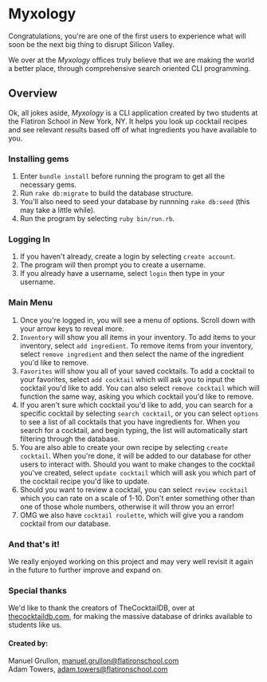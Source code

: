 # Myxology

Congratulations, you're are one of the first users to experience what will soon be the next big thing to disrupt Silicon Valley.

We over at the <i>Myxology</i> offices truly believe that we are making the world a better place, through comprehensive search oriented CLI programming.

## Overview

Ok, all jokes aside, <i>Myxology</i> is a CLI application created by two students at the Flatiron School in New York, NY. It helps you look up cocktail recipes and see relevant results based off of what ingredients you have available to you.

### Installing gems

1. Enter `bundle install` before running the program to get all the necessary gems.
2. Run `rake db:migrate` to build the database structure.
3. You'll also need to seed your database by runnning `rake db:seed` (this may take a little while).
4. Run the program by selecting `ruby bin/run.rb`.

### Logging In

1. If you haven't already, create a login by selecting `create account`.
2. The program will then prompt you to create a username.
3. If you already have a username, select `login` then type in your username.

### Main Menu

1. Once you're logged in, you will see a menu of options. Scroll down with your arrow keys to reveal more.
2. `Inventory` will show you all items in your inventory. To add items to your inventory, select `add ingredient`. To remove items from your inventory, select `remove ingredient` and then select the name of the ingredient you'd like to remove.
3. `Favorites` will show you all of your saved cocktails. To add a cocktail to your favorites, select `add cocktail` which will ask you to input the cocktail you'd like to add. You can also select `remove cocktail` which will function the same way, asking you which cocktail you'd like to remove.
4. If you aren't sure which cocktail you'd like to add, you can search for a specific cocktail by selecting `search cocktail`, or you can select `options` to see a list of all cocktails that you have ingredients for. When you search for a cocktail, and begin typing, the list will automatically start filtering through the database.
5. You are also able to create your own recipe by selecting `create cocktail`. When you're done, it will be added to our database for other users to interact with. Should you want to make changes to the cocktail you've created, select `update cocktail` which will ask you which part of the cocktail recipe you'd like to update.
6. Should you want to review a cocktail, you can select `review cocktail` which you can rate on a scale of 1-10. Don't enter something other than one of those whole numbers, otherwise it will throw you an error!
7. OMG we also have `cocktail roulette`, which will give you a random cocktail from our database.

### And that's it!
We really enjoyed working on this project and may very well revisit it again in the future to further improve and expand on.

### Special thanks
We'd like to thank the creators of TheCocktailDB, over at [thecocktaildb.com](https://www.thecocktaildb.com/), for making the massive database of drinks available to students like us.

#### Created by:
Manuel Grullon, manuel.grullon@flatironschool.com<br>
Adam Towers, adam.towers@flatironschool.com
